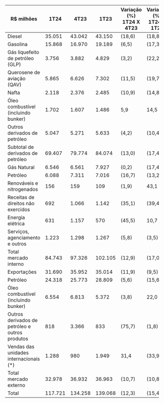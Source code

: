 |R$ milhões|1T24|4T23|1T23|Variação (%) 1T24 X 4T23|Variação (%) 1T24 X 1T23|
|---|---|---|---|---|---|
|Diesel|35.051|43.042|43.150|(18,6)|(18,8)|
|Gasolina|15.868|16.970|19.189|(6,5)|(17,3)|
|Gás liquefeito de petróleo (GLP)|3.756|3.882|4.829|(3,2)|(22,2)|
|Querosene de aviação (QAV)|5.865|6.626|7.302|(11,5)|(19,7)|
|Nafta|2.118|2.376|2.485|(10,9)|(14,8)|
|Óleo combustível (incluindo bunker)|1.702|1.607|1.486|5,9|14,5|
|Outros derivados de petróleo|5.047|5.271|5.633|(4,2)|(10,4)|
|Subtotal de derivados de petróleo|69.407|79.774|84.074|(13,0)|(17,4)|
|Gás Natural|6.546|6.561|7.927|(0,2)|(17,4)|
|Petróleo|6.088|7.311|7.016|(16,7)|(13,2)|
|Renováveis e nitrogenados|156|159|109|(1,9)|43,1|
|Receitas de direitos não exercidos|692|1.066|1.142|(35,1)|(39,4)|
|Energia elétrica|631|1.157|570|(45,5)|10,7|
|Serviços, agenciamento e outros|1.223|1.298|1.267|(5,8)|(3,5)|
|Total mercado interno|84.743|97.326|102.105|(12,9)|(17,0)|
|Exportações|31.690|35.952|35.014|(11,9)|(9,5)|
|Petróleo|24.318|25.773|28.809|(5,6)|(15,6)|
|Óleo combustível (incluindo bunker)|6.554|6.813|5.372|(3,8)|22,0|
|Outros derivados de petróleo e outros produtos|818|3.366|833|(75,7)|(1,8)|
|Vendas das unidades internacionais (*)|1.288|980|1.949|31,4|(33,9)|
|Total mercado externo|32.978|36.932|36.963|(10,7)|(10,8)|
|Total|117.721|134.258|139.068|(12,3)|(15,4)|